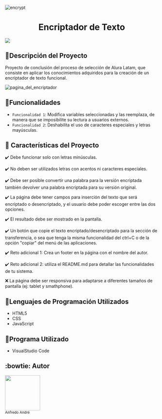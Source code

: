 ![encrypt](https://github.com/user-attachments/assets/41281f0c-ef2c-43dd-abcb-ef03c35010e1)
<h1 align="center" class= "Título-e-imagen-de-portada"> Encriptador de Texto </h1>
<p align="left">
   <img src="https://img.shields.io/badge/STATUS-EN%20DESAROLLO-green">
</p>

## :information_desk_person:Descripción del Proyecto
Proyecto de conclusión del proceso de selección de Alura Latam, que consiste en aplicar los conocimientos adquiridos para la creación de un encriptador de texto funcional.

![pagina_del_encriptador](https://github.com/user-attachments/assets/76833ffe-4ce3-461f-8b4e-1bd2f96fb38e)

## :hammer:Funcionalidades

- `Funcionalidad 1`: Modifica variables seleccionadas y las reemplaza, de manera que se imposibilite su lectura a usuarios externos.
- `Funcionalidad 2`: Deshabilita el uso de caracteres especiales y letras mayúsculas.

## :memo: Características del Proyecto

:heavy_check_mark: Debe funcionar solo con letras minúsculas.

:heavy_check_mark: No deben ser utilizados letras con acentos ni caracteres especiales.

:heavy_check_mark: Debe ser posible convertir una palabra para la versión encriptada también devolver una palabra encriptada para su versión original.

:heavy_check_mark: La página debe tener campos para inserción del texto que será encriptado o desencriptado, y el usuario debe poder escoger entre las dos opciones.

:heavy_check_mark: El resultado debe ser mostrado en la pantalla.

:heavy_check_mark: Un botón que copie el texto encriptado/desencriptado para la sección de transferencia, o sea que tenga la misma funcionalidad del ctrl+C o de la opción "copiar" del menú de las aplicaciones.

:heavy_check_mark: Reto adicional 1: Crea un footer en la página con el nombre del autor.

:heavy_check_mark: Reto adicional 2: utiliza el README.md para detallar las funcionalidades de tu sistema.

:x: La página debe ser responsiva para adaptarse a diferentes tamaños de pantalla (ej: tablet y smathphone). 

## :construction:Lenguajes de Programación Utilizados

- HTML5
- CSS
- JavaScript

## :construction:Programa Utilizado

- VisualStudio Code

## :bowtie: Autor

<img src="https://github.com/user-attachments/assets/5b8b8129-7895-45ec-8305-9993f6e59c06" width=115><br><sub>Anfredo André</sub>

